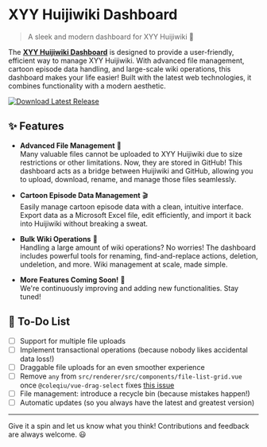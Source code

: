 # XYY Huijiwiki Dashboard

> A sleek and modern dashboard for XYY Huijiwiki 🚀

The **[XYY Huijiwiki Dashboard](https://xyy.huijiwiki.com/wiki/Project:控制中心)** is designed to provide a user-friendly, efficient way to manage XYY Huijiwiki. With advanced file management, cartoon episode data handling, and large-scale wiki operations, this dashboard makes your life easier! Built with the latest web technologies, it combines functionality with a modern aesthetic.

[![Download Latest Release](https://img.shields.io/github/v/release/XYY-huijiwiki/dashboard?label=Download&style=for-the-badge)](https://github.com/XYY-huijiwiki/dashboard/releases/latest)

## ✨ Features

- **Advanced File Management** 📂  
  Many valuable files cannot be uploaded to XYY Huijiwiki due to size restrictions or other limitations. Now, they are stored in GitHub! This dashboard acts as a bridge between Huijiwiki and GitHub, allowing you to upload, download, rename, and manage those files seamlessly.

- **Cartoon Episode Data Management** 🎬  
  Easily manage cartoon episode data with a clean, intuitive interface. Export data as a Microsoft Excel file, edit efficiently, and import it back into Huijiwiki without breaking a sweat.

- **Bulk Wiki Operations** 🔧  
  Handling a large amount of wiki operations? No worries! The dashboard includes powerful tools for renaming, find-and-replace actions, deletion, undeletion, and more. Wiki management at scale, made simple.

- **More Features Coming Soon!** 🚀  
  We're continuously improving and adding new functionalities. Stay tuned!

## 📝 To-Do List

- [ ] Support for multiple file uploads
- [ ] Implement transactional operations (because nobody likes accidental data loss!)
- [ ] Draggable file uploads for an even smoother experience
- [ ] Remove `any` from `src/renderer/src/components/file-list-grid.vue` once `@coleqiu/vue-drag-select` fixes [this issue](https://github.com/credred/vue-drag-select/issues/41)
- [ ] File management: introduce a recycle bin (because mistakes happen!)
- [ ] Automatic updates (so you always have the latest and greatest version)

---

Give it a spin and let us know what you think! Contributions and feedback are always welcome. 😃
